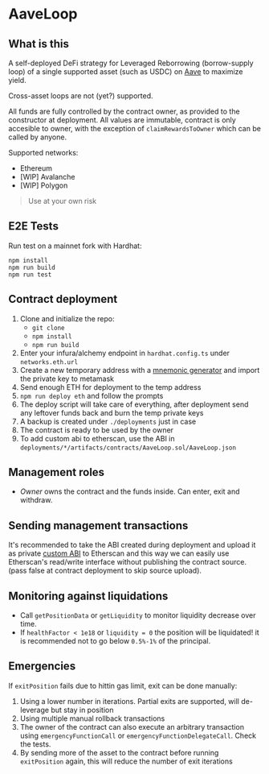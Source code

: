 # AaveLoop

## What is this

A self-deployed DeFi strategy for Leveraged Reborrowing (borrow-supply loop) of a single supported asset (such as USDC) on [Aave](https://aave.com/) to maximize yield.

Cross-asset loops are not (yet?) supported.

All funds are fully controlled by the contract owner, as provided to the constructor at deployment.
All values are immutable, contract is only accesible to owner, with the exception of `claimRewardsToOwner` which can be called by anyone.

Supported networks:

- Ethereum
- [WIP] Avalanche
- [WIP] Polygon

> Use at your own risk

## E2E Tests

Run test on a mainnet fork with Hardhat:

```
npm install
npm run build
npm run test
```

## Contract deployment

1. Clone and initialize the repo:
   - `git clone`
   - `npm install`
   - `npm run build`
1. Enter your infura/alchemy endpoint in `hardhat.config.ts` under `networks.eth.url`
1. Create a new temporary address with a [mnemonic generator](https://iancoleman.io/bip39/) and import the private key to metamask
1. Send enough ETH for deployment to the temp address
1. `npm run deploy eth` and follow the prompts
1. The deploy script will take care of everything, after deployment send any leftover funds back and burn the temp private keys
1. A backup is created under `./deployments` just in case
1. The contract is ready to be used by the owner
1. To add custom abi to etherscan, use the ABI in `deployments/*/artifacts/contracts/AaveLoop.sol/AaveLoop.json`

## Management roles

- _Owner_ owns the contract and the funds inside. Can enter, exit and withdraw.

## Sending management transactions

It's recommended to take the ABI created during deployment and upload it as private [custom ABI](https://info.etherscan.com/custom-abi/) to Etherscan and this way we can easily use Etherscan's read/write interface without publishing the contract source. (pass false at contract deployment to skip source upload).

## Monitoring against liquidations

- Call `getPositionData` or `getLiquidity` to monitor liquidity decrease over time.
- If `healthFactor < 1e18` or `liquidity = 0` the position will be liquidated! it is recommended not to go below `0.5%-1%` of the principal.

## Emergencies

If `exitPosition` fails due to hittin gas limit, exit can be done manually:

1. Using a lower number in iterations. Partial exits are supported, will de-leverage but stay in position
2. Using multiple manual rollback transactions
3. The owner of the contract can also execute an arbitrary transaction using `emergencyFunctionCall` or `emergencyFunctionDelegateCall`. Check the tests.
4. By sending more of the asset to the contract before running `exitPosition` again, this will reduce the number of exit iterations
